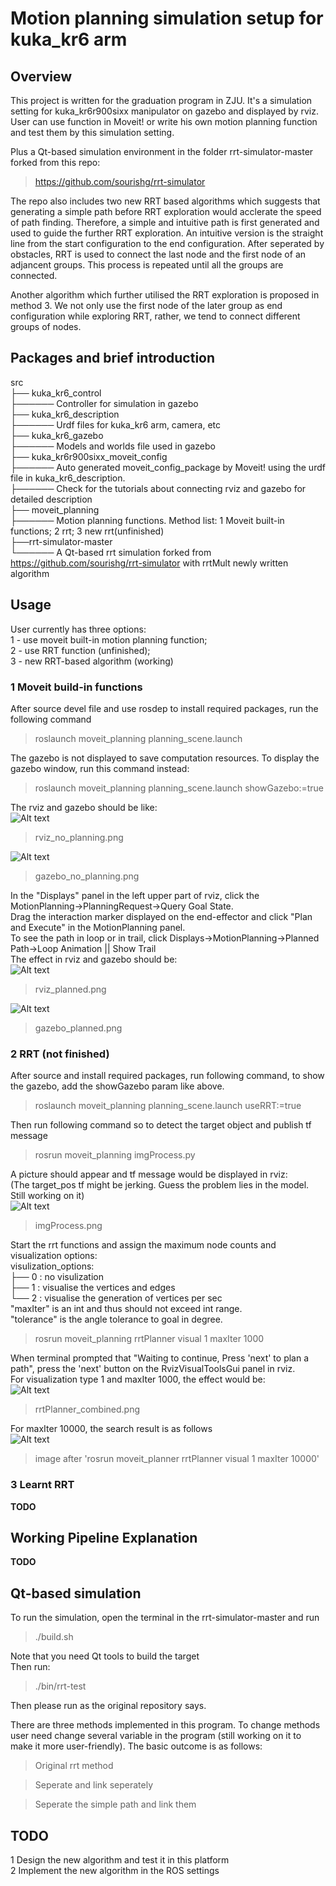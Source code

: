 # Motion planning simulation setup for kuka_kr6 arm
## Overview
This project is written for the graduation program in ZJU. It's a simulation setting for kuka_kr6r900sixx manipulator on gazebo and displayed by rviz. User can use function in Moveit! or write his own motion planning function and test them by this simulation setting.

Plus a Qt-based simulation environment in the folder rrt-simulator-master forked from this repo:  
> https://github.com/sourishg/rrt-simulator  

The repo also includes two new RRT based algorithms which suggests that generating a simple path before RRT exploration would acclerate the speed of path finding. Therefore, a simple and intuitive path is first generated and used to guide the further RRT exploration. An intuitive version is the straight line from the start configuration to the end configuration. After seperated by obstacles, RRT is used to connect the last node and the first node of an adjancent groups. This process is repeated until all the groups are connected.  

Another algorithm which further utilised the RRT exploration is proposed in method 3. We not only use the first node of the later group as end configuration while exploring RRT, rather, we tend to connect different groups of nodes.  

## Packages and brief introduction
src  
├── kuka_kr6_control  
├────── Controller for simulation in gazebo  
├── kuka_kr6_description  
├────── Urdf files for kuka_kr6 arm, camera, etc  
├── kuka_kr6_gazebo  
├────── Models and worlds file used in gazebo  
├── kuka_kr6r900sixx_moveit_config  
├────── Auto generated moveit_config_package by Moveit! using the urdf file in kuka_kr6_description.  
├────── Check for the tutorials about connecting rviz and gazebo for detailed description  
├── moveit_planning  
├────── Motion planning functions. Method list: 1 Moveit built-in functions; 2 rrt; 3 new rrt(unfinished)  
├──rrt-simulator-master  
└────── A Qt-based rrt simulation forked from https://github.com/sourishg/rrt-simulator with rrtMult newly written algorithm  

## Usage
User currently has three options:  
1 - use moveit built-in motion planning function;  
2 - use RRT function (unfinished);  
3 - new RRT-based algorithm (working)  

### 1 Moveit build-in functions
After source devel file and use rosdep to install required packages, run the following command  
> roslaunch moveit_planning planning_scene.launch  

The gazebo is not displayed to save computation resources. To display the gazebo window, run this command instead:  
> roslaunch moveit_planning planning_scene.launch showGazebo:=true  
  

The rviz and gazebo should be like:  
![Alt text](https://github.com/ChenqiuXD/kuka_arm/blob/master/images/rviz_no_planning.png)  
> rviz_no_planning.png  

![Alt text](https://github.com/ChenqiuXD/kuka_arm/blob/master/images/gazebo_no_plann.png)  
> gazebo_no_planning.png  


In the "Displays" panel in the left upper part of rviz, click the MotionPlanning->PlanningRequest->Query Goal State.  
Drag the interaction marker displayed on the end-effector and click "Plan and Execute" in the MotionPlanning panel.  
To see the path in loop or in trail, click Displays->MotionPlanning->Planned Path->Loop Animation || Show Trail  
The effect in rviz and gazebo should be:  
![Alt text](https://github.com/ChenqiuXD/kuka_arm/blob/master/images/rviz_planned.png)  
> rviz_planned.png  

![Alt text](https://github.com/ChenqiuXD/kuka_arm/blob/master/images/gazebo_planned.png)  
> gazebo_planned.png  



### 2 RRT (not finished)
After source and install required packages, run following command, to show the gazebo, add the showGazebo param like above.  
> roslaunch moveit_planning planning_scene.launch useRRT:=true  

Then run following command so to detect the target object and publish tf message   
> rosrun moveit_planning imgProcess.py 
  
  
A picture should appear and tf message would be displayed in rviz:   
(The target_pos tf might be jerking. Guess the problem lies in the model. Still working on it)  
![Alt text](https://github.com/ChenqiuXD/kuka_arm/blob/master/images/imgProcess.png)  
> imgProcess.png  


Start the rrt functions and assign the maximum node counts and visualization options:  
visulization_options:  
├── 0 : no visulization  
├── 1 : visualise the vertices and edges  
└── 2 : visualise the generation of vertices per sec  
"maxIter" is an int and thus should not exceed int range.  
"tolerance" is the angle tolerance to goal in degree.   
> rosrun moveit_planning rrtPlanner visual 1 maxIter 1000  

When terminal prompted that "Waiting to continue, Press 'next' to plan a path", press the 'next' button on the RvizVisualToolsGui panel in rviz.  
For visualization type 1 and maxIter 1000, the effect would be:  
![Alt text](https://github.com/ChenqiuXD/kuka_arm/blob/master/images/rrtPlanner_before_next.png)  
> rrtPlanner_combined.png  

For maxIter 10000, the search result is as follows  
![Alt text](https://github.com/ChenqiuXD/kuka_arm/blob/master/images/maxIter10000.png)  
> image after 'rosrun moveit_planner rrtPlanner visual 1 maxIter 10000'  

### 3 Learnt RRT
**TODO**



## Working Pipeline Explanation
**TODO**

## Qt-based simulation
To run the simulation, open the terminal in the rrt-simulator-master and run  
> ./build.sh  

Note that you need Qt tools to build the target  
Then run:  
> ./bin/rrt-test  

Then please run as the original repository says.

There are three methods implemented in this program. To change methods user need change several variable in the program (still working on it to make it more user-friendly). The basic outcome is as follows:  
> Original rrt method  
  
> Seperate and link seperately  
  
> Seperate the simple path and link them 

## TODO
1 Design the new algorithm and test it in this platform  
2 Implement the new algorithm in the ROS settings  
